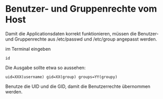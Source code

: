 # Benutzer- und Gruppenrechte vom Host

Damit die Applicationsdaten korrekt funktionieren, müssen die Benutzer- und Gruppenrechte
aus /etc/passwd und /etc/group angepasst werden.

im Terminal eingeben

```
id
```

Die Ausgabe sollte etwa so aussehen:

```
uid=XXX(username) gid=XX(group) groups=YY(groupy)
```

Benutze die UID und die GID, damit die Benutzerrechte übernommen werden.

